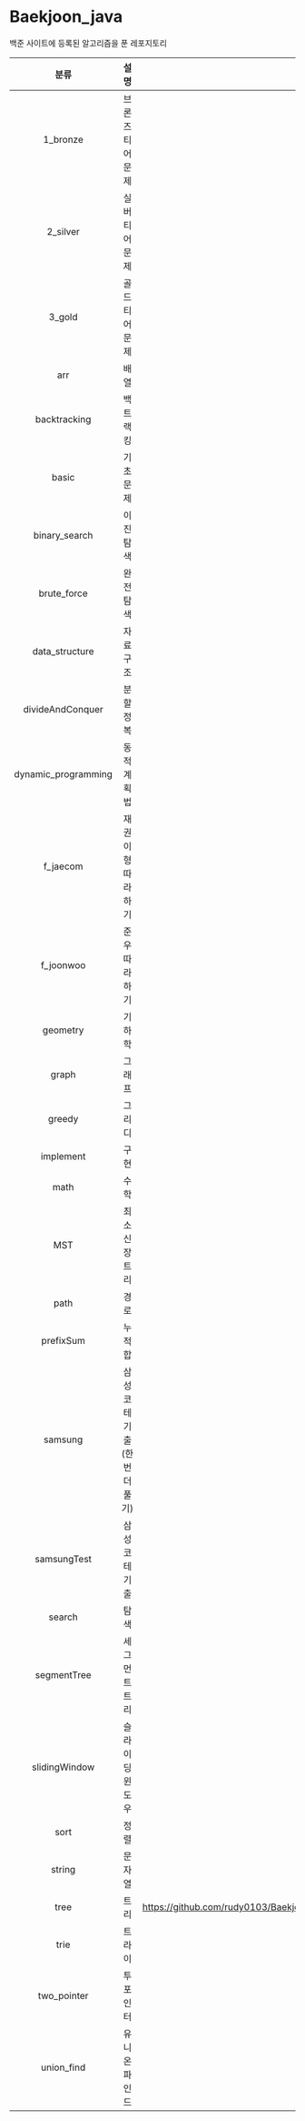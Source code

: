 # Baekjoon_java
백준 사이트에 등록된 알고리즘을 푼 레포지토리



|        분류         |                  설명                | 링크                                                         |
| :-----------------: | :--------------------------: | :----------------------------------------------------------: |
|      1_bronze       | 브론즈 티어 문제           | https://github.com/rudy0103/Baekjoon_java/tree/master/1_bronze/src |
|      2_silver       | 실버 티어 문제             | https://github.com/rudy0103/Baekjoon_java/tree/master/2_silver/src |
|       3_gold        | 골드 티어 문제             | https://github.com/rudy0103/Baekjoon_java/tree/master/3_gold/src |
|         arr         | 배열                       | https://github.com/rudy0103/Baekjoon_java/tree/master/arr/src |
|    backtracking     | 백트랙킹                   | https://github.com/rudy0103/Baekjoon_java/tree/master/backtracking/src |
|        basic        | 기초문제                   | https://github.com/rudy0103/Baekjoon_java/tree/master/basic/src |
|    binary_search    | 이진탐색                   | https://github.com/rudy0103/Baekjoon_java/tree/master/binary_search/src |
|     brute_force     | 완전탐색                   | https://github.com/rudy0103/Baekjoon_java/tree/master/brute_force/src |
|   data_structure    | 자료구조                   | https://github.com/rudy0103/Baekjoon_java/tree/master/data_structure/src |
|  divideAndConquer   | 분할정복                   | https://github.com/rudy0103/Baekjoon_java/tree/master/divideAndConquer/src |
| dynamic_programming | 동적계획법                 | https://github.com/rudy0103/Baekjoon_java/tree/master/dynamic_programming/src |
|      f_jaecom       | 재권이형 따라하기          | https://github.com/rudy0103/Baekjoon_java/tree/master/f_jaecom/src |
|      f_joonwoo      | 준우 따라하기              | https://github.com/rudy0103/Baekjoon_java/tree/master/f_joonwoo/src |
|      geometry       | 기하학                     | https://github.com/rudy0103/Baekjoon_java/tree/master/geometry/src |
|        graph        | 그래프                     | https://github.com/rudy0103/Baekjoon_java/tree/master/graph/src |
|       greedy        | 그리디                     | https://github.com/rudy0103/Baekjoon_java/tree/master/greedy/src |
|      implement      | 구현                       | https://github.com/rudy0103/Baekjoon_java/tree/master/implement/src |
|        math         | 수학                       | https://github.com/rudy0103/Baekjoon_java/tree/master/math/src |
|         MST         | 최소신장트리               | https://github.com/rudy0103/Baekjoon_java/tree/master/MST    |
|        path         | 경로                       | https://github.com/rudy0103/Baekjoon_java/tree/master/path/src |
|      prefixSum      | 누적합                     | https://github.com/rudy0103/Baekjoon_java/tree/master/prefixSum/src |
|       samsung       | 삼성코테기출(한번 더 풀기) | https://github.com/rudy0103/Baekjoon_java/tree/master/samsung/src |
|     samsungTest     | 삼성코테기출               | https://github.com/rudy0103/Baekjoon_java/tree/master/samsungTest/src |
|       search        | 탐색                       | https://github.com/rudy0103/Baekjoon_java/tree/master/search/src |
|     segmentTree     | 세그먼트트리               | https://github.com/rudy0103/Baekjoon_java/tree/master/segmentTree/src |
|    slidingWindow    | 슬라이딩윈도우             | https://github.com/rudy0103/Baekjoon_java/tree/master/slidingWindow |
|        sort         | 정렬                       | https://github.com/rudy0103/Baekjoon_java/tree/master/sort/src |
|       string        | 문자열                     | https://github.com/rudy0103/Baekjoon_java/tree/master/string/src |
|        tree         | 트리                       | https://github.com/rudy0103/Baekjoon_java/tree/master/tree/src/b5639_%EC%9D%B4%EC%A7%84%EA%B2%80%EC%83%89%ED%8A%B8%EB%A6%AC |
|        trie         | 트라이                     | https://github.com/rudy0103/Baekjoon_java/tree/master/trie   |
|     two_pointer     | 투포인터                   | https://github.com/rudy0103/Baekjoon_java/tree/master/two_pointer/src |
|     union_find      | 유니온 파인드              | https://github.com/rudy0103/Baekjoon_java/tree/master/union_find/src |

